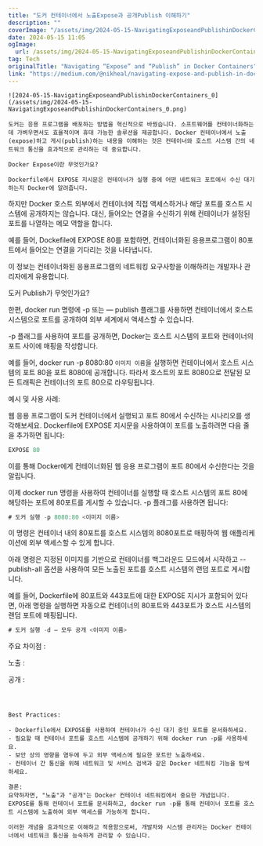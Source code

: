 ```yaml
---
title: "도커 컨테이너에서 노출Expose과 공개Publish 이해하기"
description: ""
coverImage: "/assets/img/2024-05-15-NavigatingExposeandPublishinDockerContainers_0.png"
date: 2024-05-15 11:05
ogImage: 
  url: /assets/img/2024-05-15-NavigatingExposeandPublishinDockerContainers_0.png
tag: Tech
originalTitle: "Navigating “Expose” and “Publish” in Docker Containers"
link: "https://medium.com/@nikheal/navigating-expose-and-publish-in-docker-containers-e4c1429de8ac"
---
```



```
![2024-05-15-NavigatingExposeandPublishinDockerContainers_0](/assets/img/2024-05-15-NavigatingExposeandPublishinDockerContainers_0.png)

도커는 응용 프로그램을 배포하는 방법을 혁신적으로 바꿨습니다. 소프트웨어를 컨테이너화하는 데 가벼우면서도 효율적이며 휴대 가능한 솔루션을 제공합니다. Docker 컨테이너에서 노출(expose)하고 게시(publish)하는 내용을 이해하는 것은 컨테이너와 호스트 시스템 간의 네트워크 통신을 효과적으로 관리하는 데 중요합니다.

Docker Expose이란 무엇인가요?

Dockerfile에서 EXPOSE 지시문은 컨테이너가 실행 중에 어떤 네트워크 포트에서 수신 대기하는지 Docker에 알려줍니다.
```



하지만 Docker 호스트 외부에서 컨테이너에 직접 액세스하거나 해당 포트를 호스트 시스템에 공개하지는 않습니다. 대신, 들어오는 연결을 수신하기 위해 컨테이너가 설정된 포트를 나열하는 메모 역할을 합니다.

예를 들어, Dockefile에 EXPOSE 80를 포함하면, 컨테이너화된 응용프로그램이 80포트에서 들어오는 연결을 기다리는 것을 나타냅니다.

이 정보는 컨테이너화된 응용프로그램의 네트워킹 요구사항을 이해하려는 개발자나 관리자에게 유용합니다.

도커 Publish가 무엇인가요?



한편, docker run 명령에 -p 또는 — publish 플래그를 사용하면 컨테이너에서 호스트 시스템으로 포트를 공개하여 외부 세계에서 액세스할 수 있습니다.

-p 플래그를 사용하여 포트를 공개하면, Docker는 호스트 시스템의 포트와 컨테이너의 포트 사이에 매핑을 작성합니다.

예를 들어, docker run -p 8080:80 `이미지 이름`을 실행하면 컨테이너에서 호스트 시스템의 포트 80을 포트 8080에 공개합니다. 따라서 호스트의 포트 8080으로 전달된 모든 트래픽은 컨테이너의 포트 80으로 라우팅됩니다.

예시 및 사용 사례:



웹 응용 프로그램이 도커 컨테이너에서 실행되고 포트 80에서 수신하는 시나리오를 생각해보세요. Dockerfile에 EXPOSE 지시문을 사용하여이 포트를 노출하려면 다음 줄을 추가하면 됩니다:

```js
EXPOSE 80
```

이를 통해 Docker에게 컨테이너화된 웹 응용 프로그램이 포트 80에서 수신한다는 것을 알립니다.

이제 docker run 명령을 사용하여 컨테이너를 실행할 때 호스트 시스템의 포트 80에 해당하는 포트에 80포트를 게시할 수 있습니다. -p 플래그를 사용하면 됩니다:



```js
# 도커 실행 -p 8080:80 <이미지 이름>
```

이 명령은 컨테이너 내의 80포트를 호스트 시스템의 8080포트로 매핑하여 웹 애플리케이션에 외부 액세스할 수 있게 합니다.

아래 명령은 지정된 이미지를 기반으로 컨테이너를 백그라운드 모드에서 시작하고 -- publish-all 옵션을 사용하여 모든 노출된 포트를 호스트 시스템의 랜덤 포트로 게시합니다.

예를 들어, Dockerfile에 80포트와 443포트에 대한 EXPOSE 지시가 포함되어 있다면, 아래 명령을 실행하면 자동으로 컨테이너의 80포트와 443포트가 호스트 시스템의 랜덤 포트에 매핑됩니다.



```js
# 도커 실행 -d — 모두 공개 <이미지 이름>
```

주요 차이점 :

노출 :

공개 :
```  



Best Practices:

- Dockerfile에서 EXPOSE를 사용하여 컨테이너가 수신 대기 중인 포트를 문서화하세요.
- 필요할 때 컨테이너 포트를 호스트 시스템에 공개하기 위해 docker run -p를 사용하세요.
- 보안 상의 영향을 염두에 두고 외부 액세스에 필요한 포트만 노출하세요.
- 컨테이너 간 통신을 위해 네트워크 및 서비스 검색과 같은 Docker 네트워킹 기능을 탐색하세요.

결론:
요약하자면, "노출"과 "공개"는 Docker 컨테이너 네트워킹에서 중요한 개념입니다.
EXPOSE를 통해 컨테이너 포트를 문서화하고, docker run -p를 통해 컨테이너 포트를 호스트 시스템에 노출하여 외부 액세스를 가능하게 합니다.

이러한 개념을 효과적으로 이해하고 적용함으로써, 개발자와 시스템 관리자는 Docker 컨테이너에서 네트워크 통신을 능숙하게 관리할 수 있습니다.